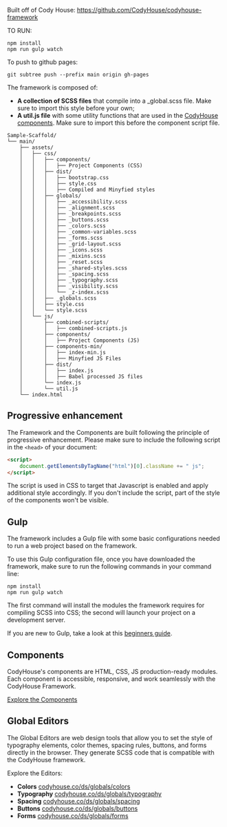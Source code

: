 Built off of Cody House: https://github.com/CodyHouse/codyhouse-framework

TO RUN:

```
npm install
npm run gulp watch
```

To push to github pages: 

```
git subtree push --prefix main origin gh-pages
```

The framework is composed of:

-   **A collection of SCSS files** that compile into a \_global.scss file. Make sure to import this style before your own;
-   **A util.js file** with some utility functions that are used in the [CodyHouse components](https://codyhouse.co/ds/components). Make sure to import this before the component script file.

```text
Sample-Scaffold/
└── main/
    ├── assets/
    │   ├── css/
    │   │   ├── components/
    │   │   │   ├── Project Components (CSS)
    │   │   ├── dist/
    │   │   │   ├── bootstrap.css
    │   │   │   ├── style.css
    │   │   │   ├── Compiled and Minyfied styles
    │   │   ├── globals/
    │   │   │   ├── _accessibility.scss
    │   │   │   ├── _alignment.scss
    │   │   │   ├── _breakpoints.scss
    │   │   │   ├── _buttons.scss
    │   │   │   ├── _colors.scss
    │   │   │   ├── _common-variables.scss
    │   │   │   ├── _forms.scss
    │   │   │   ├── _grid-layout.scss
    │   │   │   ├── _icons.scss
    │   │   │   ├── _mixins.scss
    │   │   │   ├── _reset.scss
    │   │   │   ├── _shared-styles.scss
    │   │   │   ├── _spacing.scss
    │   │   │   ├── _typography.scss
    │   │   │   ├── _visibility.scss
    │   │   │   └── _z-index.scss
    │   │   ├── _globals.scss
    │   │   ├── style.css
    │   │   └── style.scss
    │   └── js/
    │       ├── combined-scripts/
    │       │   ├── combined-scripts.js
    │       ├── components/
    │       │   ├── Project Components (JS)
    │       ├── components-min/
    │       │   ├── index-min.js
    │       │   ├── Minyfied JS Files
    │       ├── dist/
    │       │   ├── index.js
    │       │   ├── Babel processed JS files
    │       └── index.js
    │       └── util.js
    └── index.html
```

## Progressive enhancement

The Framework and the Components are built following the principle of progressive enhancement. Please make sure to include the following script in the `<head>` of your document:

```html
<script>
	document.getElementsByTagName("html")[0].className += " js";
</script>
```

The script is used in CSS to target that Javascript is enabled and apply additional style accordingly. If you don't include the script, part of the style of the components won't be visible.

## Gulp

The framework includes a Gulp file with some basic configurations needed to run a web project based on the framework.

To use this Gulp configuration file, once you have downloaded the framework, make sure to run the following commands in your command line:

```
npm install
npm run gulp watch
```

The first command will install the modules the framework requires for compiling SCSS into CSS; the second will launch your project on a development server.

If you are new to Gulp, take a look at this [beginners guide](https://css-tricks.com/gulp-for-beginners/).

## Components

CodyHouse's components are HTML, CSS, JS production-ready modules. Each component is accessible, responsive, and work seamlessly with the CodyHouse Framework.

[Explore the Components](https://codyhouse.co/ds/components)

## Global Editors

The Global Editors are web design tools that allow you to set the style of typography elements, color themes, spacing rules, buttons, and forms directly in the browser. They generate SCSS code that is compatible with the CodyHouse framework.

Explore the Editors:

-   **Colors** [codyhouse.co/ds/globals/colors](https://codyhouse.co/ds/globals/colors)
-   **Typography** [codyhouse.co/ds/globals/typography](https://codyhouse.co/ds/globals/typography)
-   **Spacing** [codyhouse.co/ds/globals/spacing](https://codyhouse.co/ds/globals/spacing)
-   **Buttons** [codyhouse.co/ds/globals/buttons](https://codyhouse.co/ds/globals/buttons)
-   **Forms** [codyhouse.co/ds/globals/forms](https://codyhouse.co/ds/globals/forms)
